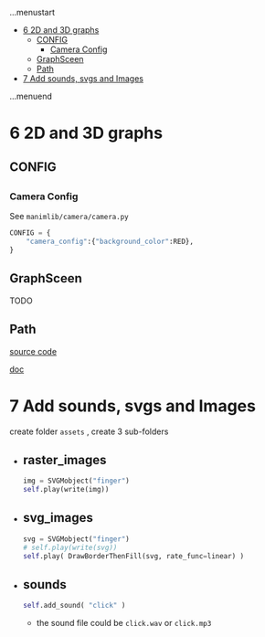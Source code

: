 ...menustart

 - [6 2D and 3D graphs](#312bf578721d08a7b38fd5618e429125)
     - [CONFIG](#73e99d350a4aa6f1a5af04ec29173f73)
         - [Camera Config](#a66b5d8b4f3b40557caa6f1c314a4d03)
     - [GraphSceen](#06be78bec5d0013e03f081750f9f368d)
     - [Path](#ac70412e939d72a9234cdebb1af5867b)
 - [7 Add sounds, svgs and Images](#496fb824b065320ced81010be958c7d7)

...menuend


<h2 id="312bf578721d08a7b38fd5618e429125"></h2>


# 6 2D and 3D graphs

<h2 id="73e99d350a4aa6f1a5af04ec29173f73"></h2>


## CONFIG

<h2 id="a66b5d8b4f3b40557caa6f1c314a4d03"></h2>


### Camera Config

See `manimlib/camera/camera.py`

```python
CONFIG = {
    "camera_config":{"background_color":RED},
}
```


<h2 id="06be78bec5d0013e03f081750f9f368d"></h2>


## GraphSceen

TODO



<h2 id="ac70412e939d72a9234cdebb1af5867b"></h2>


## Path



[source code](https://github.com/Elteoremadebeethoven/AnimationsWithManim/blob/master/English/extra/faqs/paths.py)

[doc](https://github.com/Elteoremadebeethoven/AnimationsWithManim/blob/master/English/extra/faqs/paths.md)


<h2 id="496fb824b065320ced81010be958c7d7"></h2>


# 7 Add sounds, svgs and Images

create folder `assets` , create 3 sub-folders

- raster_images
    - 
    ```python
    img = SVGMobject("finger")
    self.play(write(img))
    ```
- svg_images
    - 
    ```python
    svg = SVGMobject("finger")
    # self.play(write(svg))
    self.play( DrawBorderThenFill(svg, rate_func=linear) )
    ```
- sounds
    - 
    ```python
    self.add_sound( "click" )
    ```
    - the sound file could be `click.wav` or `click.mp3`





